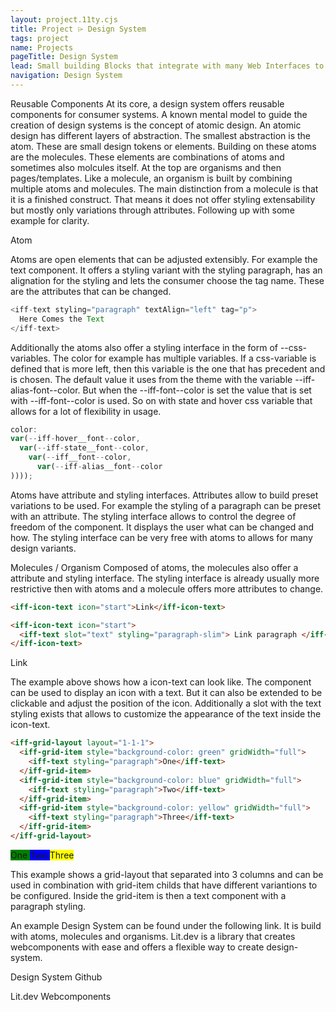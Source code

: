 ```yaml
---
layout: project.11ty.cjs
title: Project ⌲ Design System
tags: project
name: Projects
pageTitle: Design System
lead: Small building Blocks that integrate with many Web Interfaces to streamline UI development and simplyfy development.
navigation: Design System
---
```


<iff-animated-container>

<iff-title level="3">Reusable Components</hls-title>
<iff-text>At its core, a design system offers reusable components for consumer systems. A known mental model to guide the creation of design systems is the concept of atomic design. An atomic design has different layers of abstraction. The smallest abstraction is the atom. These are small design tokens or elements. Building on these atoms are the molecules. These elements are combinations of atoms and sometimes also molcules itself.</iff-text>
<iff-text>At the top are organisms and then pages/templates. Like a molecule, an organism is built by combining multiple atoms and molecules. The main distinction from a molecule is that it is a finished construct. That means it does not offer styling extensability but mostly only variations through attributes. Following up with some example for clarity.</iff-text>
</iff-animated-container>
<iff-animated-container>

<iff-title level="3">Atom</hls-title>

<iff-text>Atoms are open elements that can be adjusted extensibly. For example the text component. It offers a styling variant with the styling paragraph, has an alignation for the styling and lets the consumer choose the tag name. These are the attributes that can be changed.<iff-text>

```js
<iff-text styling="paragraph" textAlign="left" tag="p">
  Here Comes the Text
</iff-text>
```

<iff-text>Additionally the atoms also offer a styling interface in the form of --css-variables. The color for example has multiple variables. If a css-variable is defined that is more left, then this variable is the one that has precedent and is chosen. The default value it uses from the theme with the variable --iff-alias-font--color. But when the --iff-font--color is set the value that is set with --iff-font--color is used. So on with state and hover css variable that allows for a lot of flexibility in usage.<iff-text>

```js
color:
var(--iff-hover__font--color,
  var(--iff-state__font--color,
    var(--iff__font--color,
      var(--iff-alias__font--color
))));
```

<iff-text>Atoms have attribute and styling interfaces. Attributes allow to build preset variations to be used. For example the styling of a paragraph can be preset with an attribute. The styling interface allows to control the degree of freedom of the component. It displays the user what can be changed and how. The styling interface can be very free with atoms to allows for many design variants.<iff-text>
</iff-animated-container>
<iff-animated-container>

<iff-title level="3">Molecules / Organism</hls-title>
<iff-text>Composed of atoms, the molecules also offer a attribute and styling interface. The styling interface is already usually more restrictive then with atoms and a molecule offers more attributes to change.<iff-text>

```html
<iff-icon-text icon="start">Link</iff-icon-text>

<iff-icon-text icon="start">
  <iff-text slot="text" styling="paragraph-slim"> Link paragraph </iff-text>
</iff-icon-text>
```

<iff-icon-text icon="start">Link</iff-icon-text>

<iff-text>The example above shows how a icon-text can look like. The component can be used to display an icon with a text. But it can also be extended to be clickable and adjust the position of the icon. Additionally a slot with the text styling exists that allows to customize the appearance of the text inside the icon-text.</iff-text>
</iff-animated-container>
<iff-animated-container>

```html
<iff-grid-layout layout="1-1-1">
  <iff-grid-item style="background-color: green" gridWidth="full">
    <iff-text styling="paragraph">One</iff-text>
  </iff-grid-item>
  <iff-grid-item style="background-color: blue" gridWidth="full">
    <iff-text styling="paragraph">Two</iff-text>
  </iff-grid-item>
  <iff-grid-item style="background-color: yellow" gridWidth="full">
    <iff-text styling="paragraph">Three</iff-text>
  </iff-grid-item>
</iff-grid-layout>
```

<iff-grid-layout layout="1-1-1">
  <iff-grid-item style="background-color: green" gridWidth="full">
    <iff-text styling="paragraph">One</iff-text>
  </iff-grid-item>
  <iff-grid-item style="background-color: blue" gridWidth="full">
    <iff-text styling="paragraph">Two</iff-text>
  </iff-grid-item>
  <iff-grid-item style="background-color: yellow" gridWidth="full">
    <iff-text styling="paragraph">Three</iff-text>
  </iff-grid-item>
</iff-grid-layout>
</iff-animated-container>
<iff-animated-container>

<iff-text>This example shows a grid-layout that separated into 3 columns and can be used in combination with grid-item childs that have different variantions to be configured. Inside the grid-item is then a text component with a paragraph styling.</iff-text>

<iff-text styling="paragraph-slim">An example Design System can be found under the following link. It is build with atoms, molecules and organisms. Lit.dev is a library that creates webcomponents with ease and offers a flexible way to create design-system.</iff-text>

<iff-icon-text icon="end" rel="noopener" href="https://github.com/julianiff/design-system" target="_blank"><iff-text styling="paragraph-bold" slot="text">Design System Github</iff-text></iff-icon-text>

<iff-icon-text icon="end" rel="noopener" href="https://lit.dev/" target="_blank"><iff-text noLineHeight styling="paragraph-bold" slot="text">Lit.dev Webcomponents</iff-text></iff-icon-text>
</iff-animated-container>
